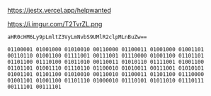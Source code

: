 https://jestx.vercel.app/helpwanted

https://i.imgur.com/T2TvrZL.png

```
aHR0cHM6Ly9pLmltZ3VyLmNvbS9UMlR2clpMLnBuZw==
```

```
01100001 01001000 01010010 00110000 01100011 01001000 01001101 00110110 01001100 01111001 00111001 01110000 01001100 01101101 01101100 01110100 01011010 00110011 01010110 01111001 01001100 01101101 01001110 01110110 01100010 01010011 00111001 01010101 01001101 01101100 01010010 00110010 01100011 01101100 01110000 01001101 01001100 01101110 01000010 01110101 01011010 01110111 00111101 00111101
```
